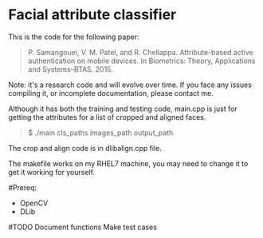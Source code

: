 # Facial attribute classifier
This is the code for the following paper:
> P. Samangouei, V. M. Patel, and R. Chellappa. Attribute-based active authentication on mobile devices. In Biometrics: Theory, Applications and Systems–BTAS. 2015.

Note: it's a research code and will evolve over time. If you face any issues compiling it, or incomplete documentation, please contact me.

Although it has both the training and testing code, main.cpp is just for getting the attributes for a list of cropped and aligned faces.
> $ ./main cls_paths images_path output_path

The crop and align code is in dlibalign.cpp file.

The makefile works on my RHEL7 machine, you may need to change it to get it working for yourself.


#Prereq:
* OpenCV
* DLib



#TODO
Document functions
Make test cases
